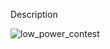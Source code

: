 Description	


![low_power_contest](https://user-images.githubusercontent.com/38470589/49189011-0d01b280-f36d-11e8-8018-11083ec562fb.JPG)




